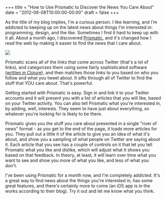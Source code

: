+++
title = "How to Use Prismatic to Discover the News You Care About"
date = "2012-06-08T10:00:00-00:00"
draft = false
+++

As the title of my blog implies, I'm a curious person. I like learning,
and I'm addicted to keeping up on the latest news about things I'm
interested in: programming, design, and the like. Sometimes I find it
hard to keep up with it all. About a month ago, I discovered
[Prismatic](http://getprismatic.com), and it's changed how I read the
web by making it easier to find the news that I care about.

![](>https://www.evernote.com/shard/s3/sh/a4b5c094-e299-4204-a9d7-f8c3105298fe/ea3d779323cb679dafe6c60757c50b5c/res/46d292c2-4b7e-4ecb-b2cf-06a1578e1334/Prismatic-20120607-232412.jpg.jpg)

Prismatic scans all of the links that come across Twitter (that's a lot
of links), and categorizes them using some fairly sophisticated software
([written in
Clojure](http://blog.getprismatic.com/blog/2012/4/5/software-engineering-at-prismatic.html)),
and then matches those links to you based on who you follow and what you
tweet about. It sifts through all of Twitter to find the stuff that YOU
care about. That's powerful.

Getting started with Prismatic is easy. Sign in and link it to your
Twitter accounts and it will present you with a list of articles that
you will like, based on your Twitter activity. You can also tell
Prismatic what you're interested in, by adding, well, interests. They
seem to have just about everything, so whatever you're looking for is
likely to be there.

Prismatic gives you the stuff you care about presented in a single
"river of news" format - as you get to the end of the page, it loads
more articles for you. They pull out a little it of the article to give
you an idea of what it's about, and show you a sampling of what people
on Twitter are saying about it. Each article that you see has a couple
of controls on it that let you tell Prismatic what you like and dislike,
which will adjust what it shows you based on that feedback. In theory,
at least, it will learn over time what you want to see and show you more
of what you like, and less of what you don't.

I've been using Prismatic for a month now, and I'm completely addicted.
It's a great way to find news about the things you're interested in, has
some great features, and there's certainly more to come (an iOS app is
in the works according to their blog). Try it out and let me know what
you think.

